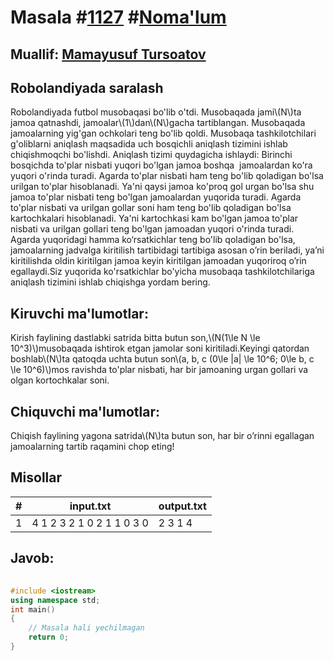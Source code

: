 
<h1>Masala #<a href="https://robocontest.uz/tasks/1127">1127</a> #<a href="https://robocontest.uz/tasks?category=1">Noma'lum</a></h1>
<h2> Muallif: <a href="https://robocontest.uz/profile/tursoatov_mamayusuf">Mamayusuf Tursoatov</a></h2>
<h2>Robolandiyada saralash</h2>
<p>Robolandiyada futbol musobaqasi bo'lib o'tdi. Musobaqada jami\(N\)ta jamoa qatnashdi, jamoalar\(1\)dan\(N\)gacha tartiblangan. Musobaqada  jamoalarning yig'gan ochkolari teng bo'lib qoldi. Musobaqa tashkilotchilari g'oliblarni aniqlash maqsadida uch bosqichli aniqlash tizimini ishlab chiqishmoqchi bo'lishdi. Aniqlash tizimi quydagicha ishlaydi: Birinchi bosqichda to'plar nisbati yuqori bo'lgan jamoa boshqa  jamoalardan ko'ra yuqori o'rinda turadi. Agarda to'plar nisbati ham teng bo'lib qoladigan bo'lsa urilgan to'plar hisoblanadi. Ya'ni qaysi jamoa ko'proq gol urgan bo'lsa shu jamoa to'plar nisbati teng bo'lgan jamoalardan yuqorida turadi. Agarda to'plar nisbati va urilgan gollar soni ham teng bo'lib qoladigan bo'lsa kartochkalari hisoblanadi. Ya'ni kartochkasi kam bo'lgan jamoa to'plar nisbati va urilgan gollari teng bo'lgan jamoadan yuqori o'rinda turadi. Agarda yuqoridagi hamma ko‘rsatkichlar teng bo'lib qoladigan bo'lsa, jamoalarning jadvalga kiritilish tartibidagi tartibiga asosan o’rin beriladi, ya’ni kiritilishda oldin kiritilgan jamoa keyin kiritilgan jamoadan yuqoriroq o’rin egallaydi.Siz yuqorida ko'rsatkichlar bo'yicha musobaqa tashkilotchilariga aniqlash tizimini ishlab chiqishga yordam bering.</p>
<h2>Kiruvchi ma'lumotlar:</h2>
<p>Kirish faylining dastlabki satrida bitta butun son,\(N(1\le N \le 10^3)\)musobaqada ishtirok etgan jamolar soni kiritiladi.Keyingi qatordan boshlab\(N\)ta qatoqda uchta butun son\(a, b, c (0\le |a| \le 10^6; 0\le b, c \le 10^6)\)mos ravishda to'plar nisbati, har bir jamoaning urgan gollari va olgan kortochkalar soni.</p>
<h2>Chiquvchi ma'lumotlar:</h2>
<p>Chiqish faylining yagona satrida\(N\)ta butun son, har bir o’rinni egallagan jamoalarning tartib raqamini chop eting!</p>
<h2>Misollar</h2>
<table>
    <thead>
        <tr>
            <th>#</th>
            <th>input.txt</th>
            <th>output.txt</th>
        </tr>
    </thead>
    <tbody>
            <tr>
                <td>1</td>
                <td>4
1 2 3
2 1 0
2 1 1
0 3 0</td>
                <td>2 3 1 4</td>
            </tr>
    </tbody>
    </table>
    
<h2>Javob:</h2>

######
```cpp
#include <iostream>
using namespace std;
int main()
{
    // Masala hali yechilmagan
    return 0;
}
```
